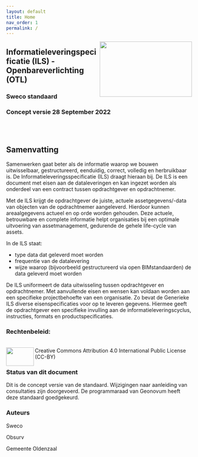 ```yaml
---
layout: default
title: Home
nav_order: 1
permalink: /
---
```



<img align="right" width="250" height="150" src="assets/logo.PNG">


## Informatieleveringspecificatie (ILS) - Openbareverlichting (OTL)
### Sweco standaard
### Concept versie 28 September 2022

<br/>

<br/>

## Samenvatting

Samenwerken gaat beter als de informatie waarop we bouwen uitwisselbaar, gestructureerd, eenduidig, correct, volledig en herbruikbaar is. De Informatieleveringsspecificatie (ILS) draagt hieraan bij. De ILS is een document met eisen aan de dataleveringen en kan ingezet worden als onderdeel van een contract tussen opdrachtgever en opdrachtnemer.

Met de ILS krijgt de opdrachtgever de juiste, actuele assetgegevens/-data van objecten van de opdrachtnemer aangeleverd. Hierdoor kunnen areaalgegevens actueel en op orde worden gehouden. Deze actuele, betrouwbare en complete informatie helpt organisaties bij een optimale uitvoering van assetmanagement, gedurende de gehele life-cycle van assets. 

In de ILS staat:
* type data dat geleverd moet worden
* frequentie van de datalevering
* wijze waarop (bijvoorbeeld gestructureerd via open BIMstandaarden) de data geleverd moet worden

De ILS uniformeert de data uitwisseling tussen opdrachtgever en opdrachtnemer. Met aanvullende eisen en wensen kan voldaan worden aan een specifieke projectbehoefte van een organisatie. Zo bevat de Generieke ILS diverse eisenspecificaties voor op te leveren gegevens. Hiermee geeft de opdrachtgever een specifieke invulling aan de informatieleveringscyclus, instructies, formats en productspecificaties.

### Rechtenbeleid:
<br/>
<img align="left" width="75" height="50" src="assets/cc-by.svg">      Creative Commons Attribution 4.0 International Public License
(CC-BY)

<br/>

### Status van dit document

Dit is de concept versie van de standaard. Wijzigingen naar aanleiding van consultaties zijn doorgevoerd. De programmaraad van Geonovum heeft deze standaard goedgekeurd.


### Auteurs

Sweco

Obsurv

Gemeente Oldenzaal
